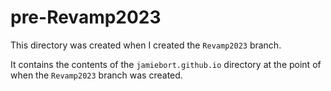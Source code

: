 #  pre-Revamp2023

This directory was created when I created the `Revamp2023` branch.

It contains the contents of the `jamiebort.github.io` directory at the point of when the `Revamp2023` branch was created.